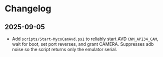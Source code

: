 ﻿# Changelog

## 2025-09-05
- Add `scripts/Start-MycoCamAvd.ps1` to reliably start AVD `CNM_API34_CAM`, wait for boot, set port reverses, and grant CAMERA. Suppresses adb noise so the script returns only the emulator serial.
